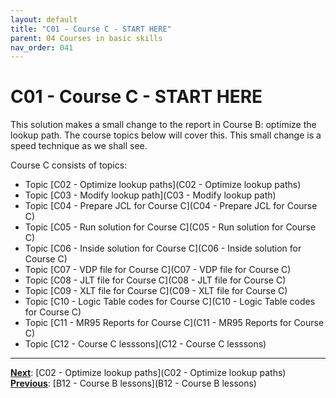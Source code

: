 ```yaml
---
layout: default
title: "C01 - Course C - START HERE"
parent: 04 Courses in basic skills
nav_order: 041
---
```


# C01 - Course C - START HERE

This solution makes a small change to the report in Course B: optimize the lookup path.  The course topics below will cover this.  This small change is a speed technique as we shall see.

Course C consists of topics:

- Topic [C02 - Optimize lookup paths](C02 - Optimize lookup paths)  
- Topic [C03 - Modify lookup path](C03 - Modify lookup path)  
- Topic [C04 - Prepare JCL for Course C](C04 - Prepare JCL for Course C)  
- Topic [C05 - Run solution for Course C](C05 - Run solution for Course C)   
- Topic [C06 - Inside solution for Course C](C06 - Inside solution for Course C)  
- Topic [C07 - VDP file for Course C](C07 - VDP file for Course C)  
- Topic [C08 - JLT file for Course C](C08 - JLT file for Course C)  
- Topic [C09 - XLT file for Course C](C09 - XLT file for Course C)  
- Topic [C10 - Logic Table codes for Course C](C10 - Logic Table codes for Course C)  
- Topic [C11 - MR95 Reports for Course C](C11 - MR95 Reports for Course C)  
- Topic [C12 - Course C lesssons](C12 - Course C lesssons)  

---
**<u>Next</u>**: [C02 - Optimize lookup paths](C02 - Optimize lookup paths)   
**<u>Previous</u>**: [B12 - Course B lessons](B12 - Course B lessons)  
